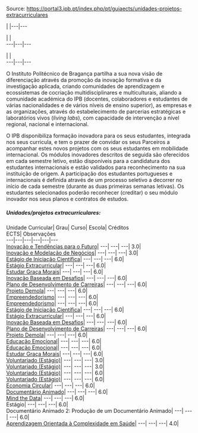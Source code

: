 Source: https://portal3.ipb.pt/index.php/pt/guiaects/unidades-projetos-extracurriculares

| |---|---  
  
| |   
---|---|---  
  
| |   
---|---|---  
  
  

O Instituto Politécnico de Bragança partilha a sua nova visão de diferenciação
através da promoção da inovação formativa e da investigação aplicada, criando
comunidades de aprendizagem e ecossistemas de cocriação multidisciplinares e
multiculturais, aliando a comunidade académica do IPB (docentes, colaboradores
e estudantes de várias nacionalidades e de vários níveis de ensino superior),
as empresas e as organizações, através do estabelecimento de parcerias
estratégicas e laboratórios vivos (_living labs_), com capacidade de
intervenção a nível regional, nacional e internacional.

O IPB disponibiliza formação inovadora para os seus estudantes, integrada nos
seus curricula, e tem o prazer de convidar os seus Parceiros a acompanhar
estes novos projetos com os seus estudantes em mobilidade internacional. Os
módulos inovadores descritos de seguida são oferecidos em cada semestre
letivo, estão disponíveis para a candidatura dos estudantes internacionais e
estão validados para reconhecimento na sua instituição de origem. A
participação dos estudantes portugueses e internacionais é definida através de
um processo seletivo a decorrer no início de cada semestre (durante as duas
primeiras semanas letivas). Os estudantes selecionados poderão reconhecer
(creditar) o seu módulo inovador nos seus planos e contratos de estudos.

  

##### Unidades/projetos extracurriculares:

Unidade Curricular| Grau| Curso| Escola| Créditos  
ECTS| Observações  
---|---|---|---|---|---  
[Inovação e Tendências para o
Futuro](https://guiaects.ipb.pt/GuiaEcts/PdfService?cod_escola=3040&cod_curso=9997&n_plano=946&n_disciplina=1001&n_opcao=0&ano_lect=2023&locale=1)|
\---| \---| \---| 3.0|  
[Inovação e Modelação de
Negócios](https://guiaects.ipb.pt/GuiaEcts/PdfService?cod_escola=3040&cod_curso=9997&n_plano=946&n_disciplina=1002&n_opcao=0&ano_lect=2023&locale=1)|
\---| \---| \---| 3.0|  
[Estágio de Iniciação
Científica](https://guiaects.ipb.pt/GuiaEcts/PdfService?cod_escola=3040&cod_curso=9999&n_plano=940&n_disciplina=1003&n_opcao=0&ano_lect=2023&locale=1)|
\---| \---| \---| 6.0|  
[Estágio
Extracurricular](https://guiaects.ipb.pt/GuiaEcts/PdfService?cod_escola=3040&cod_curso=9999&n_plano=940&n_disciplina=1004&n_opcao=0&ano_lect=2023&locale=1)|
\---| \---| \---| 6.0|  
[Estudar Graça
Morais](https://guiaects.ipb.pt/GuiaEcts/PdfService?cod_escola=3040&cod_curso=9999&n_plano=940&n_disciplina=1005&n_opcao=0&ano_lect=2023&locale=1)|
\---| \---| \---| 6.0|  
[Inovação Baseada em
Desafios](https://guiaects.ipb.pt/GuiaEcts/PdfService?cod_escola=3040&cod_curso=9999&n_plano=940&n_disciplina=1006&n_opcao=0&ano_lect=2023&locale=1)|
\---| \---| \---| 6.0|  
[Plano de Desenvolvimento de
Carreiras](https://guiaects.ipb.pt/GuiaEcts/PdfService?cod_escola=3040&cod_curso=9999&n_plano=940&n_disciplina=1007&n_opcao=0&ano_lect=2023&locale=1)|
\---| \---| \---| 6.0|  
[Projeto
Demola](https://guiaects.ipb.pt/GuiaEcts/PdfService?cod_escola=3040&cod_curso=9999&n_plano=940&n_disciplina=1008&n_opcao=0&ano_lect=2023&locale=1)|
\---| \---| \---| 6.0|  
[Empreendedorismo](https://guiaects.ipb.pt/GuiaEcts/PdfService?cod_escola=3040&cod_curso=9999&n_plano=940&n_disciplina=1011&n_opcao=0&ano_lect=2023&locale=1)|
\---| \---| \---| 6.0|  
[Empreendedorismo](https://guiaects.ipb.pt/GuiaEcts/PdfService?cod_escola=3040&cod_curso=9999&n_plano=940&n_disciplina=1012&n_opcao=0&ano_lect=2023&locale=1)|
\---| \---| \---| 6.0|  
[Estágio de Iniciação
Científica](https://guiaects.ipb.pt/GuiaEcts/PdfService?cod_escola=3040&cod_curso=9999&n_plano=940&n_disciplina=1013&n_opcao=0&ano_lect=2022&locale=1)|
\---| \---| \---| 6.0|  
[Estágio
Extracurricular](https://guiaects.ipb.pt/GuiaEcts/PdfService?cod_escola=3040&cod_curso=9999&n_plano=940&n_disciplina=1014&n_opcao=0&ano_lect=2023&locale=1)|
\---| \---| \---| 6.0|  
[Inovação Baseada em
Desafios](https://guiaects.ipb.pt/GuiaEcts/PdfService?cod_escola=3040&cod_curso=9999&n_plano=940&n_disciplina=1015&n_opcao=0&ano_lect=2022&locale=1)|
\---| \---| \---| 6.0|  
[Plano de Desenvolvimento de
Carreiras](https://guiaects.ipb.pt/GuiaEcts/PdfService?cod_escola=3040&cod_curso=9999&n_plano=940&n_disciplina=1016&n_opcao=0&ano_lect=2023&locale=1)|
\---| \---| \---| 6.0|  
[Projeto
Demola](https://guiaects.ipb.pt/GuiaEcts/PdfService?cod_escola=3040&cod_curso=9999&n_plano=940&n_disciplina=1017&n_opcao=0&ano_lect=2023&locale=1)|
\---| \---| \---| 6.0|  
[Educação
Emocional](https://guiaects.ipb.pt/GuiaEcts/PdfService?cod_escola=3040&cod_curso=9999&n_plano=940&n_disciplina=1019&n_opcao=0&ano_lect=2023&locale=1)|
\---| \---| \---| 6.0|  
[Educação
Emocional](https://guiaects.ipb.pt/GuiaEcts/PdfService?cod_escola=3040&cod_curso=9999&n_plano=940&n_disciplina=1020&n_opcao=0&ano_lect=2022&locale=1)|
\---| \---| \---| 6.0|  
[Estudar Graça
Morais](https://guiaects.ipb.pt/GuiaEcts/PdfService?cod_escola=3040&cod_curso=9999&n_plano=940&n_disciplina=1021&n_opcao=0&ano_lect=2023&locale=1)|
\---| \---| \---| 6.0|  
[Voluntariado
(Estágio)](https://guiaects.ipb.pt/GuiaEcts/PdfService?cod_escola=3040&cod_curso=9999&n_plano=940&n_disciplina=1022&n_opcao=0&ano_lect=2023&locale=1)|
\---| \---| \---| 3.0|  
[Voluntariado
(Estágio)](https://guiaects.ipb.pt/GuiaEcts/PdfService?cod_escola=3040&cod_curso=9999&n_plano=940&n_disciplina=1023&n_opcao=0&ano_lect=2021&locale=1)|
\---| \---| \---| 3.0|  
[Voluntariado
(Estágio)](https://guiaects.ipb.pt/GuiaEcts/PdfService?cod_escola=3040&cod_curso=9999&n_plano=940&n_disciplina=1024&n_opcao=0&ano_lect=2023&locale=1)|
\---| \---| \---| 6.0|  
[Voluntariado
(Estágio)](https://guiaects.ipb.pt/GuiaEcts/PdfService?cod_escola=3040&cod_curso=9999&n_plano=940&n_disciplina=1025&n_opcao=0&ano_lect=2021&locale=1)|
\---| \---| \---| 6.0|  
[Economia
Circular](https://guiaects.ipb.pt/GuiaEcts/PdfService?cod_escola=3040&cod_curso=9999&n_plano=940&n_disciplina=1026&n_opcao=0&ano_lect=2023&locale=1)|
\---| \---| \---| 6.0|  
[Documentário
Animado](https://guiaects.ipb.pt/GuiaEcts/PdfService?cod_escola=3040&cod_curso=9999&n_plano=940&n_disciplina=1028&n_opcao=0&ano_lect=2023&locale=1)|
\---| \---| \---| 6.0|  
[Mind the
Data](https://guiaects.ipb.pt/GuiaEcts/PdfService?cod_escola=3040&cod_curso=9999&n_plano=940&n_disciplina=1034&n_opcao=0&ano_lect=2022&locale=1)|
\---| \---| \---| 6.0|  
Estágio| \---| \---| \---| 6.0|  
Documentário Animado 2: Produção de um Documentário Animado| \---| \---| \---|
6.0|  
[Aprendizagem Orientada à Complexidade em
Saúde](https://guiaects.ipb.pt/GuiaEcts/PdfService?cod_escola=3040&cod_curso=9999&n_plano=940&n_disciplina=1038&n_opcao=0&ano_lect=2023&locale=1)|
\---| \---| \---| 4.0|  
  
  
  
  
